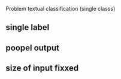 Problem textual classification (single classs)


## single label
## poopel output
## size of input fixxed 